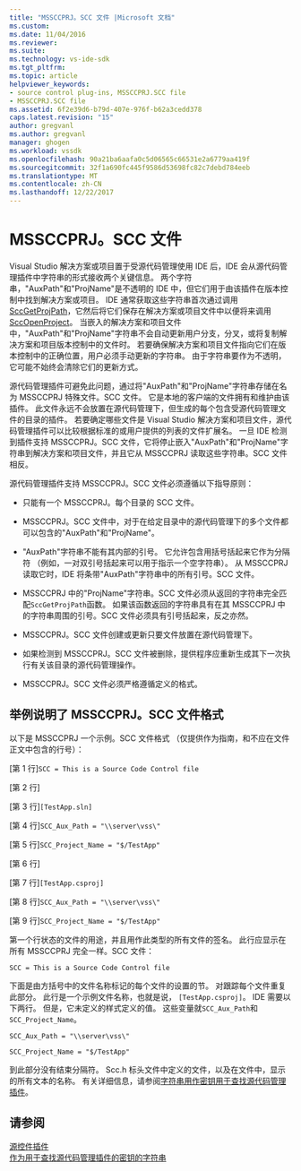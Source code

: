 ```yaml
---
title: "MSSCCPRJ。SCC 文件 |Microsoft 文档"
ms.custom: 
ms.date: 11/04/2016
ms.reviewer: 
ms.suite: 
ms.technology: vs-ide-sdk
ms.tgt_pltfrm: 
ms.topic: article
helpviewer_keywords:
- source control plug-ins, MSSCCPRJ.SCC file
- MSSCCPRJ.SCC file
ms.assetid: 6f2e39d6-b79d-407e-976f-b62a3cedd378
caps.latest.revision: "15"
author: gregvanl
ms.author: gregvanl
manager: ghogen
ms.workload: vssdk
ms.openlocfilehash: 90a21ba6aafa0c5d06565c66531e2a6779aa419f
ms.sourcegitcommit: 32f1a690fc445f9586d53698fc82c7debd784eeb
ms.translationtype: MT
ms.contentlocale: zh-CN
ms.lasthandoff: 12/22/2017
---
```

# <a name="mssccprjscc-file"></a>MSSCCPRJ。SCC 文件
Visual Studio 解决方案或项目置于受源代码管理使用 IDE 后，IDE 会从源代码管理插件中字符串的形式接收两个关键信息。 两个字符串，"AuxPath"和"ProjName"是不透明的 IDE 中，但它们用于由该插件在版本控制中找到解决方案或项目。 IDE 通常获取这些字符串首次通过调用[SccGetProjPath](../extensibility/sccgetprojpath-function.md)，它然后将它们保存在解决方案或项目文件中以便将来调用[SccOpenProject](../extensibility/sccopenproject-function.md)。 当嵌入的解决方案和项目文件中，"AuxPath"和"ProjName"字符串不会自动更新用户分支，分叉，或将复制解决方案和项目版本控制中的文件时。 若要确保解决方案和项目文件指向它们在版本控制中的正确位置，用户必须手动更新的字符串。 由于字符串要作为不透明，它可能不始终会清除它们的更新方式。  
  
 源代码管理插件可避免此问题，通过将"AuxPath"和"ProjName"字符串存储在名为 MSSCCPRJ 特殊文件。SCC 文件。 它是本地的客户端的文件拥有和维护由该插件。 此文件永远不会放置在源代码管理下，但生成的每个包含受源代码管理文件的目录的插件。 若要确定哪些文件是 Visual Studio 解决方案和项目文件，源代码管理插件可以比较根据标准的或用户提供的列表的文件扩展名。 一旦 IDE 检测到插件支持 MSSCCPRJ。SCC 文件，它将停止嵌入"AuxPath"和"ProjName"字符串到解决方案和项目文件，并且它从 MSSCCPRJ 读取这些字符串。SCC 文件相反。  
  
 源代码管理插件支持 MSSCCPRJ。SCC 文件必须遵循以下指导原则：  
  
-   只能有一个 MSSCCPRJ。每个目录的 SCC 文件。  
  
-   MSSCCPRJ。SCC 文件中，对于在给定目录中的源代码管理下的多个文件都可以包含的"AuxPath"和"ProjName"。  
  
-   "AuxPath"字符串不能有其内部的引号。 它允许包含用括号括起来它作为分隔符 （例如，一对双引号括起来可以用于指示一个空字符串）。 从 MSSCCPRJ 读取它时，IDE 将条带"AuxPath"字符串中的所有引号。SCC 文件。  
  
-   MSSCCPRJ 中的"ProjName"字符串。SCC 文件必须从返回的字符串完全匹配`SccGetProjPath`函数。 如果该函数返回的字符串具有在其 MSSCCPRJ 中的字符串周围的引号。SCC 文件必须具有引号括起来，反之亦然。  
  
-   MSSCCPRJ。SCC 文件创建或更新只要文件放置在源代码管理下。  
  
-   如果检测到 MSSCCPRJ。SCC 文件被删除，提供程序应重新生成其下一次执行有关该目录的源代码管理操作。  
  
-   MSSCCPRJ。SCC 文件必须严格遵循定义的格式。  
  
## <a name="an-illustration-of-the-mssccprjscc-file-format"></a>举例说明了 MSSCCPRJ。SCC 文件格式  
 以下是 MSSCCPRJ 一个示例。SCC 文件格式 （仅提供作为指南，和不应在文件正文中包含的行号）：  
  
 [第 1 行]`SCC = This is a Source Code Control file`  
  
 [第 2 行]  
  
 [第 3 行]`[TestApp.sln]`  
  
 [第 4 行]`SCC_Aux_Path = "\\server\vss\"`  
  
 [第 5 行]`SCC_Project_Name = "$/TestApp"`  
  
 [第 6 行]  
  
 [第 7 行]`[TestApp.csproj]`  
  
 [第 8 行]`SCC_Aux_Path = "\\server\vss\"`  
  
 [第 9 行]`SCC_Project_Name = "$/TestApp"`  
  
 第一个行状态的文件的用途，并且用作此类型的所有文件的签名。 此行应显示在所有 MSSCCPRJ 完全一样。SCC 文件：  
  
 `SCC = This is a Source Code Control file`  
  
 下面是由方括号中的文件名称标记的每个文件的设置的节。 对跟踪每个文件重复此部分。 此行是一个示例文件名称，也就是说， `[TestApp.csproj]`。 IDE 需要以下两行。 但是，它未定义的样式定义的值。 这些变量就`SCC_Aux_Path`和`SCC_Project_Name`。  
  
 `SCC_Aux_Path = "\\server\vss\"`  
  
 `SCC_Project_Name = "$/TestApp"`  
  
 到此部分没有结束分隔符。 Scc.h 标头文件中定义的文件，以及在文件中，显示的所有文本的名称。 有关详细信息，请参阅[字符串用作密钥用于查找源代码管理插件](../extensibility/strings-used-as-keys-for-finding-a-source-control-plug-in.md)。  
  
## <a name="see-also"></a>请参阅  
 [源控件插件](../extensibility/source-control-plug-ins.md)   
 [作为用于查找源代码管理插件的密钥的字符串](../extensibility/strings-used-as-keys-for-finding-a-source-control-plug-in.md)